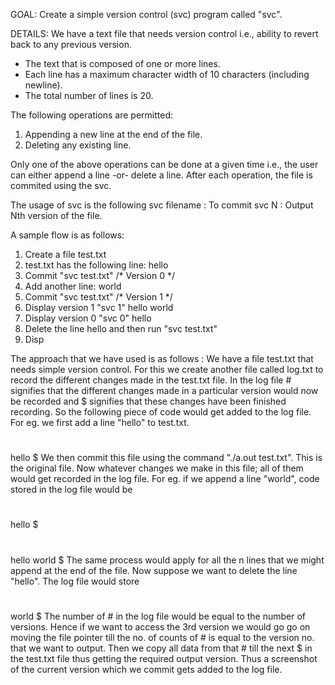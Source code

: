 
GOAL:
Create a simple version control (svc) program called "svc".

DETAILS:
We have a text file that needs version control i.e., ability to revert back
to any previous version.  
- The text that is composed of one or more lines.
- Each line has a maximum character width of 10 characters (including newline).
- The total number of lines is 20.

The following operations are permitted:
1. Appending a new line at the end of the file.
2. Deleting any existing line.

Only one of the above operations can be done at a given time i.e., the user
can either append a line -or- delete a line. After each operation, the file
is commited using the svc. 

The usage of svc is the following
svc filename   : To commit
svc N          : Output Nth version of the file.

A sample flow is as follows:
1. Create a file test.txt
2. test.txt has the following line:
hello
3. Commit "svc test.txt" /* Version 0 */
4. Add another line:
world
5. Commit "svc test.txt" /* Version 1 */
6. Display version 1 "svc 1"
hello
world
7. Display version 0 "svc 0"
hello
8. Delete the line hello  and then run "svc test.txt"
9. Disp


The approach that we have used is as follows : 
We have a file test.txt that needs simple version control. For this we create another file called log.txt to record the different changes made in the test.txt file. In the log file # signifies that the different changes made in a particular version would now be recorded and $ signifies that these changes have been finished recording. So the following piece of code would get added to the log file.
For eg. we first add a line "hello" to test.txt. 
#
hello
$
We then commit this file using the command "./a.out test.txt". This is the original file. Now whatever changes we make in this file; all of them would get recorded in the log file.
For eg. if we append a line "world", code stored in the log file would be
#
hello
$
#
hello
world
$
The same process would apply for all the n lines that we might append at the end of the file.
Now suppose we want to delete the line "hello".
The log file would store 
#
world
$
The number of # in the log file would be equal to the number of versions.
Hence if we want to access the 3rd version we would go go on moving the file pointer till the no. of counts of # is equal to the version no. that we want to output. 
Then we copy all data from that # till the next $ in the test.txt file thus getting the required output version. Thus a screenshot of the current version which we commit gets added to the log file.
